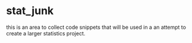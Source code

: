 stat_junk
=========
this is an area to collect code snippets that will be used in a an attempt to create a larger statistics project.
